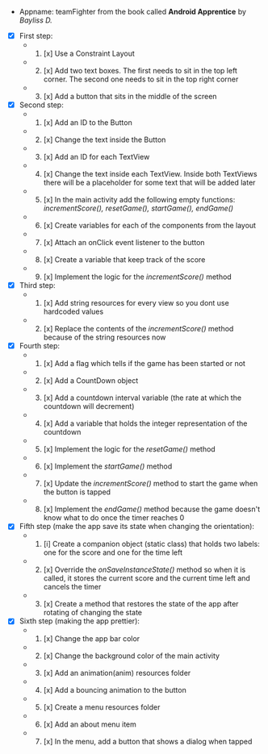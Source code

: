 * Appname: teamFighter from the book called **Android Apprentice** by *Bayliss D.*
* [x] First step:
	* 1. [x] Use a Constraint Layout
	* 2. [x] Add two text boxes. The first needs to sit in the top left corner. The second one needs to sit in the top right corner
	* 3. [x] Add a button that sits in the middle of the screen
* [x] Second step:
	* 1. [x] Add an ID to the Button
	* 2. [x] Change the text inside the Button
	* 3. [x] Add an ID for each TextView
	* 4. [x] Change the text inside each TextView. Inside both TextViews there will be a placeholder for some text that will be added later
	* 5. [x] In the main activity add the following empty functions: *incrementScore(), resetGame(), startGame(), endGame()*
	* 6. [x] Create variables for each of the components from the layout
	* 7. [x] Attach an onClick event listener to the button
	* 8. [x] Create a variable that keep track of the score
	* 9. [x] Implement the logic for the *incrementScore()* method
* [x] Third step:
	* 1. [x] Add string resources for every view so you dont use hardcoded values
	* 2. [x] Replace the contents of the *incrementScore()* method because of the string resources now
* [x] Fourth step:
	* 1. [x] Add a flag which tells if the game has been started or not
	* 2. [x] Add a CountDown object
	* 3. [x] Add a countdown interval variable (the rate at which the countdown will decrement)
	* 4. [x] Add a variable that holds the integer representation of the countdown
	* 5. [x] Implement the logic for the *resetGame()* method
	* 6. [x] Implement the *startGame()* method
	* 7. [x] Update the *incrementScore()* method to start the game when the button is tapped
	* 8. [x] Implement the *endGame()* method because the game doesn't know what to do once the timer reaches 0
* [x] Fifth step (make the app save its state when changing the orientation):
	* 1. [i] Create a companion object (static class) that holds two labels: one for the score and one for the time left
	* 2. [x] Override the *onSaveInstanceState()* method so when it is called, it stores the current score and the current time left and cancels the timer
	* 3. [x] Create a method that restores the state of the app after rotating of changing the state
* [x] Sixth step (making the app prettier):
	* 1. [x] Change the app bar color
	* 2. [x] Change the background color of the main activity
	* 3. [x] Add an animation(anim) resources folder
	* 4. [x] Add a bouncing animation to the button
	* 5. [x] Create a menu resources folder
	* 6. [x] Add an about menu item
	* 7. [x] In the menu, add a button that shows a dialog when tapped
